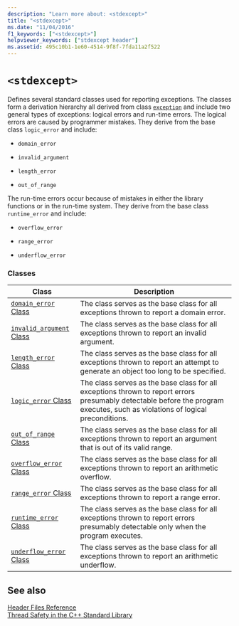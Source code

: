 ```yaml
---
description: "Learn more about: <stdexcept>"
title: "<stdexcept>"
ms.date: "11/04/2016"
f1_keywords: ["<stdexcept>"]
helpviewer_keywords: ["stdexcept header"]
ms.assetid: 495c10b1-1e60-4514-9f8f-7fda11a2f522
---
```

# `<stdexcept>`

Defines several standard classes used for reporting exceptions. The classes form a derivation hierarchy all derived from class [`exception`](../standard-library/exception-class.md) and include two general types of exceptions: logical errors and run-time errors. The logical errors are caused by programmer mistakes. They derive from the base class `logic_error` and include:

- `domain_error`

- `invalid_argument`

- `length_error`

- `out_of_range`

The run-time errors occur because of mistakes in either the library functions or in the run-time system. They derive from the base class `runtime_error` and include:

- `overflow_error`

- `range_error`

- `underflow_error`

### Classes

|Class|Description|
|-|-|
|[`domain_error` Class](../standard-library/domain-error-class.md)|The class serves as the base class for all exceptions thrown to report a domain error.|
|[`invalid_argument` Class](../standard-library/invalid-argument-class.md)|The class serves as the base class for all exceptions thrown to report an invalid argument.|
|[`length_error` Class](../standard-library/length-error-class.md)|The class serves as the base class for all exceptions thrown to report an attempt to generate an object too long to be specified.|
|[`logic_error` Class](../standard-library/logic-error-class.md)|The class serves as the base class for all exceptions thrown to report errors presumably detectable before the program executes, such as violations of logical preconditions.|
|[`out_of_range` Class](../standard-library/out-of-range-class.md)|The class serves as the base class for all exceptions thrown to report an argument that is out of its valid range.|
|[`overflow_error` Class](../standard-library/overflow-error-class.md)|The class serves as the base class for all exceptions thrown to report an arithmetic overflow.|
|[`range_error` Class](../standard-library/range-error-class.md)|The class serves as the base class for all exceptions thrown to report a range error.|
|[`runtime_error` Class](../standard-library/runtime-error-class.md)|The class serves as the base class for all exceptions thrown to report errors presumably detectable only when the program executes.|
|[`underflow_error` Class](../standard-library/underflow-error-class.md)|The class serves as the base class for all exceptions thrown to report an arithmetic underflow.|

## See also

[Header Files Reference](../standard-library/cpp-standard-library-header-files.md)\
[Thread Safety in the C++ Standard Library](../standard-library/thread-safety-in-the-cpp-standard-library.md)
